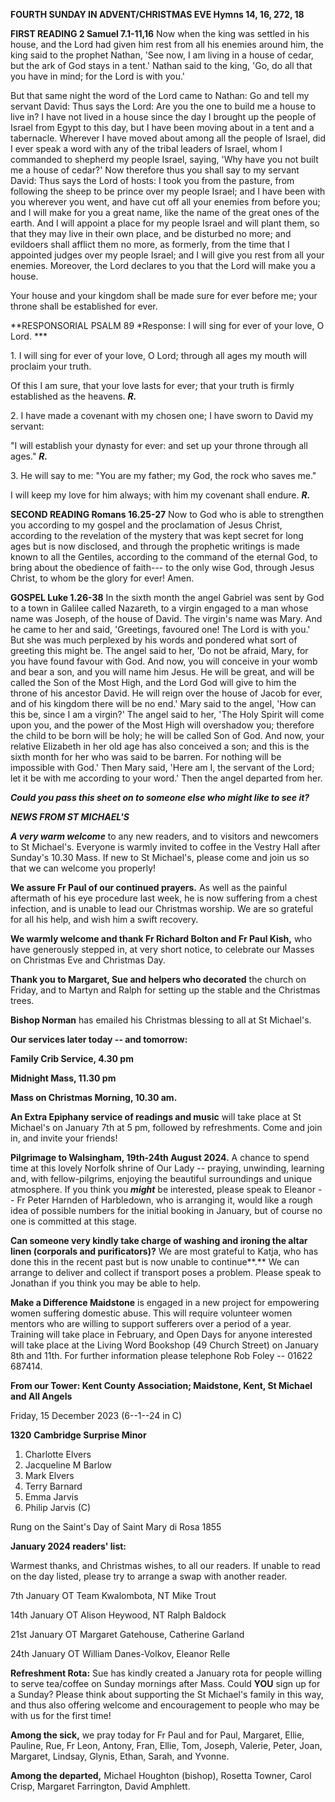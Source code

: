 **FOURTH SUNDAY IN ADVENT/CHRISTMAS EVE Hymns 14, 16, 272, 18**

**FIRST READING 2 Samuel 7.1-11,16** Now when the king was settled in
his house, and the Lord had given him rest from all his enemies around
him, the king said to the prophet Nathan, 'See now, I am living in a
house of cedar, but the ark of God stays in a tent.' Nathan said to the
king, 'Go, do all that you have in mind; for the Lord is with you.'

But that same night the word of the Lord came to Nathan: Go and tell my
servant David: Thus says the Lord: Are you the one to build me a house
to live in? I have not lived in a house since the day I brought up the
people of Israel from Egypt to this day, but I have been moving about in
a tent and a tabernacle. Wherever I have moved about among all the
people of Israel, did I ever speak a word with any of the tribal leaders
of Israel, whom I commanded to shepherd my people Israel, saying, 'Why
have you not built me a house of cedar?' Now therefore thus you shall
say to my servant David: Thus says the Lord of hosts: I took you from
the pasture, from following the sheep to be prince over my people
Israel; and I have been with you wherever you went, and have cut off all
your enemies from before you; and I will make for you a great name, like
the name of the great ones of the earth. And I will appoint a place for
my people Israel and will plant them, so that they may live in their own
place, and be disturbed no more; and evildoers shall afflict them no
more, as formerly, from the time that I appointed judges over my people
Israel; and I will give you rest from all your enemies. Moreover, the
Lord declares to you that the Lord will make you a house.

Your house and your kingdom shall be made sure for ever before me; your
throne shall be established for ever.

**RESPONSORIAL PSALM 89 *Response: I will sing for ever of your love, O
Lord. ***

1\. I will sing for ever of your love, O Lord; through all ages my mouth
will proclaim your truth.

Of this I am sure, that your love lasts for ever; that your truth is
firmly established as the heavens. ***R.***

2\. I have made a covenant with my chosen one; I have sworn to David my
servant:

"I will establish your dynasty for ever: and set up your throne through
all ages." ***R.***

3\. He will say to me: "You are my father; my God, the rock who saves
me."

I will keep my love for him always; with him my covenant shall endure.
***R.***

**SECOND READING Romans 16.25-27** Now to God who is able to strengthen
you according to my gospel and the proclamation of Jesus Christ,
according to the revelation of the mystery that was kept secret for long
ages but is now disclosed, and through the prophetic writings is made
known to all the Gentiles, according to the command of the eternal God,
to bring about the obedience of faith--- to the only wise God, through
Jesus Christ, to whom be the glory for ever! Amen.

**GOSPEL Luke 1.26-38** In the sixth month the angel Gabriel was sent by
God to a town in Galilee called Nazareth, to a virgin engaged to a man
whose name was Joseph, of the house of David. The virgin's name was
Mary. And he came to her and said, 'Greetings, favoured one! The Lord is
with you.' But she was much perplexed by his words and pondered what
sort of greeting this might be. The angel said to her, 'Do not be
afraid, Mary, for you have found favour with God. And now, you will
conceive in your womb and bear a son, and you will name him Jesus. He
will be great, and will be called the Son of the Most High, and the Lord
God will give to him the throne of his ancestor David. He will reign
over the house of Jacob for ever, and of his kingdom there will be no
end.' Mary said to the angel, 'How can this be, since I am a virgin?'
The angel said to her, 'The Holy Spirit will come upon you, and the
power of the Most High will overshadow you; therefore the child to be
born will be holy; he will be called Son of God. And now, your relative
Elizabeth in her old age has also conceived a son; and this is the sixth
month for her who was said to be barren. For nothing will be impossible
with God.' Then Mary said, 'Here am I, the servant of the Lord; let it
be with me according to your word.' Then the angel departed from her.

***Could you pass this sheet on to someone else who might like to see
it?***

***NEWS FROM ST MICHAEL\'S***

***A very warm welcome*** to any new readers, and to visitors and
newcomers to St Michael\'s. Everyone is warmly invited to coffee in the
Vestry Hall after Sunday\'s 10.30 Mass. If new to St Michael\'s, please
come and join us so that we can welcome you properly!

**We assure Fr Paul of our continued prayers.** As well as the painful
aftermath of his eye procedure last week, he is now suffering from a
chest infection, and is unable to lead our Christmas worship. We are so
grateful for all his help, and wish him a swift recovery.

**We warmly welcome and thank Fr Richard Bolton and Fr Paul Kish,** who
have generously stepped in, at very short notice, to celebrate our
Masses on Christmas Eve and Christmas Day.

**Thank you to Margaret, Sue and helpers who decorated** the church on
Friday, and to Martyn and Ralph for setting up the stable and the
Christmas trees.

**Bishop Norman** has emailed his Christmas blessing to all at St
Michael\'s.

**Our services later today -- and tomorrow:**

**Family Crib Service, 4.30 pm**

**Midnight Mass, 11.30 pm**

**Mass on Christmas Morning, 10.30 am.**

**An Extra Epiphany service of readings and music** will take place at
St Michael\'s on January 7th at 5 pm, followed by refreshments. Come
and join in, and invite your friends!

**Pilgrimage to Walsingham, 19th-24th August 2024.** A chance to
spend time at this lovely Norfolk shrine of Our Lady -- praying,
unwinding, learning and, with fellow-pilgrims, enjoying the beautiful
surroundings and unique atmosphere. If you think you ***might*** be
interested, please speak to Eleanor -- Fr Peter Harnden of Harbledown,
who is arranging it, would like a rough idea of possible numbers for the
initial booking in January, but of course no one is committed at this
stage.

**Can someone very kindly take charge of washing and ironing the altar
linen (corporals and purificators)?** We are most grateful to Katja, who
has done this in the recent past but is now unable to continue**.** We
can arrange to deliver and collect if transport poses a problem. Please
speak to Jonathan if you think you may be able to help.

**Make a Difference Maidstone** is engaged in a new project for
empowering women suffering domestic abuse. This will require volunteer
women mentors who are willing to support sufferers over a period of a
year. Training will take place in February, and Open Days for anyone
interested will take place at the Living Word Bookshop (49 Church
Street) on January 8th and 11th. For further information please
telephone Rob Foley -- 01622 687414.

**From our Tower: Kent County Association; Maidstone, Kent, St Michael
and All Angels**

Friday, 15 December 2023 (6--1--24 in C)

**1320** **Cambridge Surprise Minor**

1. Charlotte Elvers
2. Jacqueline M Barlow
3. Mark Elvers
4. Terry Barnard
5. Emma Jarvis
6. Philip Jarvis (C)

Rung on the Saint\'s Day of Saint Mary di Rosa 1855

**January 2024 readers\' list:**

Warmest thanks, and Christmas wishes, to all our readers. If unable to
read on the day listed, please try to arrange a swap with another
reader.

7th January OT Team Kwalombota, NT Mike Trout

14th January OT Alison Heywood, NT Ralph Baldock

21st January OT Margaret Gatehouse, Catherine Garland

24th January OT William Danes-Volkov, Eleanor Relle

**Refreshment Rota:** Sue has kindly created a January rota for people
willing to serve tea/coffee on Sunday mornings after Mass. Could **YOU**
sign up for a Sunday? Please think about supporting the St Michael\'s
family in this way, and thus also offering welcome and encouragement to
people who may be with us for the first time!

**Among the sick,** we pray today for Fr Paul and for Paul, Margaret,
Ellie, Pauline, Rue, Fr Leon, Antony, Fran, Ellie, Tom, Joseph, Valerie,
Peter, Joan, Margaret, Lindsay, Glynis, Ethan, Sarah, and Yvonne.

**Among the departed,** Michael Houghton (bishop), Rosetta Towner, Carol
Crisp, Margaret Farrington, David Amphlett.
